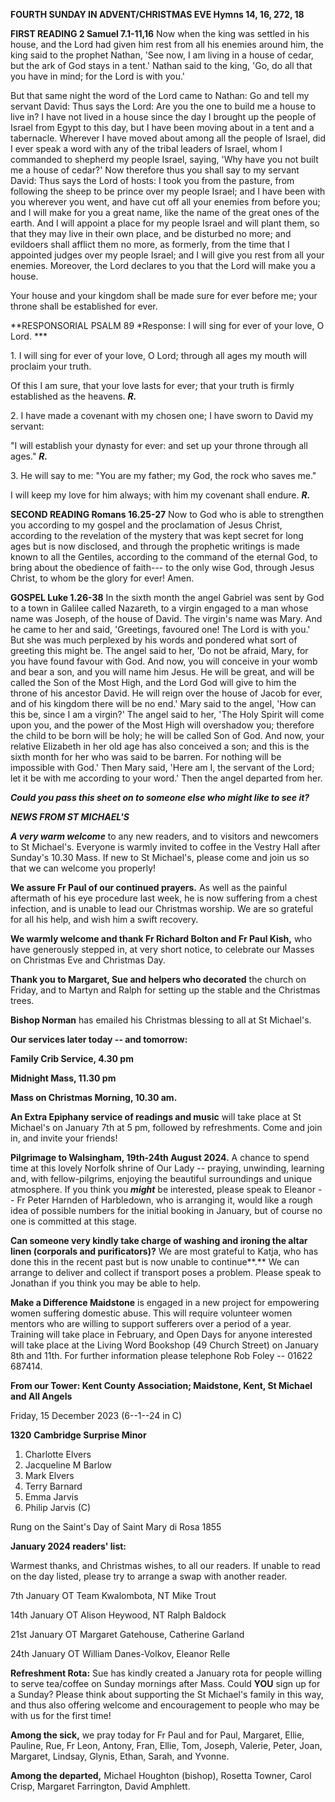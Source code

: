 **FOURTH SUNDAY IN ADVENT/CHRISTMAS EVE Hymns 14, 16, 272, 18**

**FIRST READING 2 Samuel 7.1-11,16** Now when the king was settled in
his house, and the Lord had given him rest from all his enemies around
him, the king said to the prophet Nathan, 'See now, I am living in a
house of cedar, but the ark of God stays in a tent.' Nathan said to the
king, 'Go, do all that you have in mind; for the Lord is with you.'

But that same night the word of the Lord came to Nathan: Go and tell my
servant David: Thus says the Lord: Are you the one to build me a house
to live in? I have not lived in a house since the day I brought up the
people of Israel from Egypt to this day, but I have been moving about in
a tent and a tabernacle. Wherever I have moved about among all the
people of Israel, did I ever speak a word with any of the tribal leaders
of Israel, whom I commanded to shepherd my people Israel, saying, 'Why
have you not built me a house of cedar?' Now therefore thus you shall
say to my servant David: Thus says the Lord of hosts: I took you from
the pasture, from following the sheep to be prince over my people
Israel; and I have been with you wherever you went, and have cut off all
your enemies from before you; and I will make for you a great name, like
the name of the great ones of the earth. And I will appoint a place for
my people Israel and will plant them, so that they may live in their own
place, and be disturbed no more; and evildoers shall afflict them no
more, as formerly, from the time that I appointed judges over my people
Israel; and I will give you rest from all your enemies. Moreover, the
Lord declares to you that the Lord will make you a house.

Your house and your kingdom shall be made sure for ever before me; your
throne shall be established for ever.

**RESPONSORIAL PSALM 89 *Response: I will sing for ever of your love, O
Lord. ***

1\. I will sing for ever of your love, O Lord; through all ages my mouth
will proclaim your truth.

Of this I am sure, that your love lasts for ever; that your truth is
firmly established as the heavens. ***R.***

2\. I have made a covenant with my chosen one; I have sworn to David my
servant:

"I will establish your dynasty for ever: and set up your throne through
all ages." ***R.***

3\. He will say to me: "You are my father; my God, the rock who saves
me."

I will keep my love for him always; with him my covenant shall endure.
***R.***

**SECOND READING Romans 16.25-27** Now to God who is able to strengthen
you according to my gospel and the proclamation of Jesus Christ,
according to the revelation of the mystery that was kept secret for long
ages but is now disclosed, and through the prophetic writings is made
known to all the Gentiles, according to the command of the eternal God,
to bring about the obedience of faith--- to the only wise God, through
Jesus Christ, to whom be the glory for ever! Amen.

**GOSPEL Luke 1.26-38** In the sixth month the angel Gabriel was sent by
God to a town in Galilee called Nazareth, to a virgin engaged to a man
whose name was Joseph, of the house of David. The virgin's name was
Mary. And he came to her and said, 'Greetings, favoured one! The Lord is
with you.' But she was much perplexed by his words and pondered what
sort of greeting this might be. The angel said to her, 'Do not be
afraid, Mary, for you have found favour with God. And now, you will
conceive in your womb and bear a son, and you will name him Jesus. He
will be great, and will be called the Son of the Most High, and the Lord
God will give to him the throne of his ancestor David. He will reign
over the house of Jacob for ever, and of his kingdom there will be no
end.' Mary said to the angel, 'How can this be, since I am a virgin?'
The angel said to her, 'The Holy Spirit will come upon you, and the
power of the Most High will overshadow you; therefore the child to be
born will be holy; he will be called Son of God. And now, your relative
Elizabeth in her old age has also conceived a son; and this is the sixth
month for her who was said to be barren. For nothing will be impossible
with God.' Then Mary said, 'Here am I, the servant of the Lord; let it
be with me according to your word.' Then the angel departed from her.

***Could you pass this sheet on to someone else who might like to see
it?***

***NEWS FROM ST MICHAEL\'S***

***A very warm welcome*** to any new readers, and to visitors and
newcomers to St Michael\'s. Everyone is warmly invited to coffee in the
Vestry Hall after Sunday\'s 10.30 Mass. If new to St Michael\'s, please
come and join us so that we can welcome you properly!

**We assure Fr Paul of our continued prayers.** As well as the painful
aftermath of his eye procedure last week, he is now suffering from a
chest infection, and is unable to lead our Christmas worship. We are so
grateful for all his help, and wish him a swift recovery.

**We warmly welcome and thank Fr Richard Bolton and Fr Paul Kish,** who
have generously stepped in, at very short notice, to celebrate our
Masses on Christmas Eve and Christmas Day.

**Thank you to Margaret, Sue and helpers who decorated** the church on
Friday, and to Martyn and Ralph for setting up the stable and the
Christmas trees.

**Bishop Norman** has emailed his Christmas blessing to all at St
Michael\'s.

**Our services later today -- and tomorrow:**

**Family Crib Service, 4.30 pm**

**Midnight Mass, 11.30 pm**

**Mass on Christmas Morning, 10.30 am.**

**An Extra Epiphany service of readings and music** will take place at
St Michael\'s on January 7th at 5 pm, followed by refreshments. Come
and join in, and invite your friends!

**Pilgrimage to Walsingham, 19th-24th August 2024.** A chance to
spend time at this lovely Norfolk shrine of Our Lady -- praying,
unwinding, learning and, with fellow-pilgrims, enjoying the beautiful
surroundings and unique atmosphere. If you think you ***might*** be
interested, please speak to Eleanor -- Fr Peter Harnden of Harbledown,
who is arranging it, would like a rough idea of possible numbers for the
initial booking in January, but of course no one is committed at this
stage.

**Can someone very kindly take charge of washing and ironing the altar
linen (corporals and purificators)?** We are most grateful to Katja, who
has done this in the recent past but is now unable to continue**.** We
can arrange to deliver and collect if transport poses a problem. Please
speak to Jonathan if you think you may be able to help.

**Make a Difference Maidstone** is engaged in a new project for
empowering women suffering domestic abuse. This will require volunteer
women mentors who are willing to support sufferers over a period of a
year. Training will take place in February, and Open Days for anyone
interested will take place at the Living Word Bookshop (49 Church
Street) on January 8th and 11th. For further information please
telephone Rob Foley -- 01622 687414.

**From our Tower: Kent County Association; Maidstone, Kent, St Michael
and All Angels**

Friday, 15 December 2023 (6--1--24 in C)

**1320** **Cambridge Surprise Minor**

1. Charlotte Elvers
2. Jacqueline M Barlow
3. Mark Elvers
4. Terry Barnard
5. Emma Jarvis
6. Philip Jarvis (C)

Rung on the Saint\'s Day of Saint Mary di Rosa 1855

**January 2024 readers\' list:**

Warmest thanks, and Christmas wishes, to all our readers. If unable to
read on the day listed, please try to arrange a swap with another
reader.

7th January OT Team Kwalombota, NT Mike Trout

14th January OT Alison Heywood, NT Ralph Baldock

21st January OT Margaret Gatehouse, Catherine Garland

24th January OT William Danes-Volkov, Eleanor Relle

**Refreshment Rota:** Sue has kindly created a January rota for people
willing to serve tea/coffee on Sunday mornings after Mass. Could **YOU**
sign up for a Sunday? Please think about supporting the St Michael\'s
family in this way, and thus also offering welcome and encouragement to
people who may be with us for the first time!

**Among the sick,** we pray today for Fr Paul and for Paul, Margaret,
Ellie, Pauline, Rue, Fr Leon, Antony, Fran, Ellie, Tom, Joseph, Valerie,
Peter, Joan, Margaret, Lindsay, Glynis, Ethan, Sarah, and Yvonne.

**Among the departed,** Michael Houghton (bishop), Rosetta Towner, Carol
Crisp, Margaret Farrington, David Amphlett.
